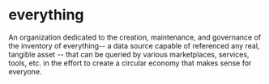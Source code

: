 # everything

An organization dedicated to the creation, maintenance, and governance of the inventory of everything-- a data source capable of referenced any real, tangible asset -- that can be queried by various marketplaces, services, tools, etc. in the effort to create a circular economy that makes sense for everyone. 

